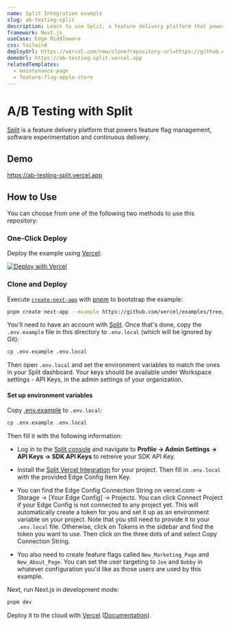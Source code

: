 ```yaml
---
name: Split Integration example
slug: ab-testing-split
description: Learn to use Split, a feature delivery platform that powers feature flag management, software experimentation and continuous delivery.
framework: Next.js
useCase: Edge Middleware
css: Tailwind
deployUrl: https://vercel.com/new/clone?repository-url=https://github.com/vercel/examples/tree/main/edge-middleware/feature-flag-split&env=SPLIT_SDK_CLIENT_API_KEY,EDGE_CONFIG,EDGE_CONFIG_SPLIT_ITEM_KEY&project-name=feature-flag-split&repository-name=feature-flag-split&integration-ids=oac_bic40oWF5k9pDFboJhKYqMd1&edge-config-stores=%7B%22EDGE_CONFIG%22%3A%7B%7D%7D
demoUrl: https://ab-testing-split.vercel.app
relatedTemplates:
  - maintenance-page
  - feature-flag-apple-store
---
```


# A/B Testing with Split

[Split](https://www.split.io/) is a feature delivery platform that powers feature flag management, software experimentation and continuous delivery.

## Demo

https://ab-testing-split.vercel.app

## How to Use

You can choose from one of the following two methods to use this repository:

### One-Click Deploy

Deploy the example using [Vercel](https://vercel.com?utm_source=github&utm_medium=readme):

[![Deploy with Vercel](https://vercel.com/button)](https://vercel.com/new/clone?repository-url=https://github.com/vercel/examples/tree/main/edge-middleware/feature-flag-split&env=SPLIT_SDK_CLIENT_API_KEY,EDGE_CONFIG,EDGE_CONFIG_SPLIT_ITEM_KEY&project-name=feature-flag-split&repository-name=feature-flag-split&integration-ids=oac_bic40oWF5k9pDFboJhKYqMd1&edge-config-stores=%7B%22EDGE_CONFIG%22%3A%7B%7D%7D)

### Clone and Deploy

Execute [`create-next-app`](https://github.com/vercel/next.js/tree/canary/packages/create-next-app) with [pnpm](https://pnpm.io/installation) to bootstrap the example:

```bash
pnpm create next-app --example https://github.com/vercel/examples/tree/main/edge-middleware/feature-flag-split feature-flag-split
```

You'll need to have an account with [Split](https://www.split.io/signup/). Once that's done, copy the `.env.example` file in this directory to `.env.local` (which will be ignored by Git):

```bash
cp .env.example .env.local
```

Then open `.env.local` and set the environment variables to match the ones in your Split dashboard. Your keys should be available under Workspace settings - API Keys, in the admin settings of your organization.

#### Set up environment variables

Copy [.env.example](./.env.example) to `.env.local`:

```bash
cp .env.example .env.local
```

Then fill it with the following information:

- Log in to the [Split console](https://app.split.io/login) and navigate to **Profile -> Admin Settings -> API Keys -> SDK API Keys** to retreive your SDK API Key.

- Install the [Split Vercel Integration](https://vercel.com/integrations/split) for your project.
  Then fill in `.env.local` with the provided Edge Config Item Key.

- You can find the Edge Config Connection String on vercel.com -> Storage -> \[Your Edge Config\] -> Projects. You can click Connect Project if your Edge Config is not connected to any project yet. This will automatically create a token for you and set it up as an environment variable on your project. Note that you still need to provide it to your `.env.local` file. Otherwise, click on Tokens in the sidebar and find the token you want to use. Then click on the three dots of and select Copy Connection String.

- You also need to create feature flags called `New_Marketing_Page` and `New_About_Page`. You can set the user targeting to `Joe` and `Bobby` in whatever configuration you'd like as those users are used by this example.

Next, run Next.js in development mode:

```bash
pnpm dev
```

Deploy it to the cloud with [Vercel](https://vercel.com/new?utm_source=github&utm_medium=readme&utm_campaign=edge-middleware-eap) ([Documentation](https://nextjs.org/docs/deployment)).

